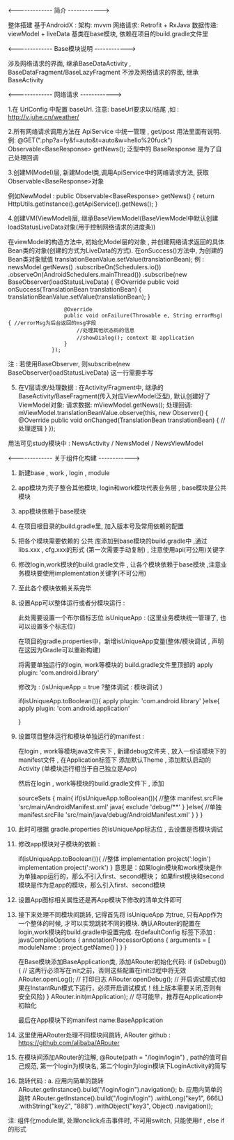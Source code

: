 <------------- 简介 ------------>

整体搭建 基于AndroidX :
架构: mvvm
网络请求: Retrofit + RxJava
数据传递: viewModel + liveData
基类在base模块, 依赖在项目的build.gradle文件里

<------------- Base模块说明 ------------>

涉及网络请求的界面, 继承BaseDataActivity , BaseDataFragment/BaseLazyFragment
不涉及网络请求的界面, 继承BaseActivity

<------------- 网络请求  ------------>

1.在 UrlConfig 中配置 baseUrl.
  注意: baseUrl要求以/结尾 ,如 : http://v.juhe.cn/weather/

2.所有网络请求调用方法在 ApiService 中统一管理 , get/post 用法里面有说明.
  例:
  @GET(".php?a=fy&f=auto&t=auto&w=hello%20fuck")
    Observable<BaseResponse<TranslationBean>> getNews();
  泛型中的 BaseResponse<TranslationBean> 是为了自己处理回调

3.创建M(Model)层, 新建Model类,调用ApiService中的网络请求方法, 获取Observable<BaseResponse<TranslationBean>>对象

 例如NewModel :
 public Observable<BaseResponse<TranslationBean>> getNews() {
        return  HttpUtils.getInstance().getApiService().getNews();
 }

4.创建VM(ViewModel)层, 继承BaseViewModel(BaseViewModel中默认创建 loadStatusLiveData对象(用于控制网络请求的进度条))

  在viewModel的构造方法中, 初始化Model层的对象 , 并创建网络请求返回的具体Bean类的对象(创建的方式为LiveData的方式).
  在onSuccess()方法中, 为创建的Bean类对象赋值 translationBeanValue.setValue(translationBean);
  例 :
   newsModel.getNews()
                  .subscribeOn(Schedulers.io())
                  .observeOn(AndroidSchedulers.mainThread())
                          .subscribe(new BaseObserver<TranslationBean>(loadStatusLiveData) {
                      @Override
                      public void onSuccess(TranslationBean translationBean) {
                          translationBeanValue.setValue(translationBean);
                      }

                      @Override
                      public void onFailure(Throwable e, String errorMsg) { //errorMsg为后台返回的msg字段
                          //处理其他状态码的信息
                          //showDialog(); context 取 application
                      }
                  });

  注 : 若使用BaseObserver, 则subscribe(new BaseObserver<TranslationBean>(loadStatusLiveData) 这一行需要手写


5. 在V层请求/处理数据 : 在Activity/Fragment中, 继承的BaseActivity/BaseFragment(传入对应ViewModel泛型), 默认创建好了ViewModel对象:
  请求数据:  mViewModel.getNews();
  处理回调:  mViewModel.translationBeanValue.observe(this, new Observer<TranslationBean>() {
                     @Override
                     public void onChanged(TranslationBean translationBean) {
                        //处理逻辑
                     }
            });


用法可见study模块中 :  NewsActivity / NewsModel / NewsViewModel




<------------- 关于组件化构建 ------------>

1. 新建base , work , login , module

2. app模块为壳子整合其他模块, login和work模块代表业务层 , base模块是公共模块

3. app模块依赖于base模块

4. 在项目根目录的build.gradle里, 加入版本号及常用依赖的配置

5. 把各个模块需要依赖的 公共 库添加到base模块的build.gradle中 ,通过 libs.xxx , cfg.xxx的形式 (第一次需要手动复制) ,
    注意使用api(可公用)关键字

6. 修改login,work模块的build.gradle文件 , 让各个模块依赖于base模块 ,注意业务模块要使用implementation关键字(不可公用)

7. 至此各个模块依赖关系完毕

8. 设置App可以整体运行或者分模块运行 :

    此处需要设置一个布尔值标志位 isUniqueApp : (这里业务模块统一管理了, 也可以设置多个标志位)

    在项目的gradle.properties中，新增isUniqueApp变量(整体/模块调试 , 声明在这因为Gradle可以重新构建)

    将需要单独运行的login, work等模块的 build.gradle文件里顶部的 apply plugin: 'com.android.library'

    修改为 : (isUniqueApp = true ?整体调试 : 模块调试 )

    if(isUniqueApp.toBoolean()){
          apply plugin: 'com.android.library'
     }else{
          apply plugin: 'com.android.application'

    }

9.  设置项目整体运行和模块单独运行的manifest :

    在login , work等模块java文件夹下 , 新建debug文件夹 , 放入一份该模块下的manifest文件 , 在Application标签下
    添加默认Theme ,
    添加默认启动的Activity (单模块运行相当于自己独立是App)
    <intent-filter>
            <action android:name="android.intent.action.MAIN" />
            <category android:name="android.intent.category.LAUNCHER" />
    </intent-filter>

    然后在login , work等模块的build.gradle文件下 , 添加

    sourceSets {
        main{
            if(isUniqueApp.toBoolean()){ //整体
                manifest.srcFile 'src/main/AndroidManifest.xml'
                            java{
                                exclude 'debug/**'
                            }
            }else{ //单独
                 manifest.srcFile 'src/main/java/debug/AndroidManifest.xml'
            }
        }
    }

10. 此时可根据 gradle.properties 的isUniqueApp标志位 , 去设置是否模块调试

11. 修改app模块对子模块的依赖 :

    if(isUniqueApp.toBoolean()){ //整体
        implementation project(':login')
        implementation project(':work')
    }
    意思是：如果login模块和work模块是作为单独app运行的，那么不引入first、second模块；
    如果first模块和second模块是作为总app的模块，那么引入first、second模块

12. 设置App图标相关属性还是再App模块下修改的清单文件即可

13. 接下来处理不同模块间跳转,  记得首先将 isUniqueApp 为true,
    只有App作为一个整体的时候, 才可以实现跳转不同的模块.
    确认ARouter的配置在login,work模块的build.gradle中设置完成.
    在defaultConfig 标签下添加 :
        javaCompileOptions {
                annotationProcessorOptions {
                    arguments = [ moduleName : project.getName() ]
                }
        }

    在Base模块添加BaseApplication类, 添加ARouter初始化代码:
    if (isDebug()) {           // 这两行必须写在init之前，否则这些配置在init过程中将无效
        ARouter.openLog();     // 打印日志
        ARouter.openDebug();   // 开启调试模式(如果在InstantRun模式下运行，必须开启调试模式！线上版本需要关闭,否则有安全风险)
    }
    ARouter.init(mApplication); // 尽可能早，推荐在Application中初始化

    最后在App模块下的manifest name:BaseApplication


14. 这里使用ARouter处理不同模块间跳转, ARouter github : https://github.com/alibaba/ARouter

15. 在模块间添加ARouter的注解, @Route(path = "/login/login") , path的值可自己规范,
    第一个login为模块名, 第二个login为login模块下LoginActivity的简写

16. 跳转代码 :
    a. 应用内简单的跳转
    ARouter.getInstance().build("/login/login").navigation();
    b. 应用内简单的跳转
    ARouter.getInstance().build("/login/login")
            .withLong("key1", 666L)
            .withString("key2", "888")
            .withObject("key3", Object)
            .navigation();

注: 组件化module里, 处理onclick点击事件时, 不可用switch, 只能使用if , else if的形式
